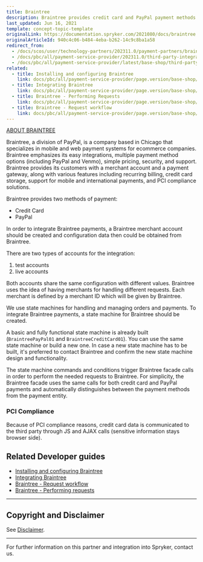 ```yaml
---
title: Braintree
description: Braintree provides credit card and PayPal payment methods for Spryker Commerce OS.
last_updated: Jun 16, 2021
template: concept-topic-template
originalLink: https://documentation.spryker.com/2021080/docs/braintree
originalArticleId: 940c4c06-b484-4eba-b262-14c9c8ba1a58
redirect_from:
  - /docs/scos/user/technology-partners/202311.0/payment-partners/braintree.html
  - /docs/pbc/all/payment-service-provider/202311.0/third-party-integrations/braintree/braintree.html
  - /docs/pbc/all/payment-service-provider/latest/base-shop/third-party-integrations/braintree/braintree.html
related:
  - title: Installing and configuring Braintree
    link: docs/pbc/all/payment-service-provider/page.version/base-shop/third-party-integrations/braintree/install-and-configure-braintree.html
  - title: Integrating Braintree
    link: docs/pbc/all/payment-service-provider/page.version/base-shop/third-party-integrations/braintree/integrate-braintree.html
  - title: Braintree - Performing Requests
    link: docs/pbc/all/payment-service-provider/page.version/base-shop/third-party-integrations/braintree/braintree-performing-requests.html
  - title: Braintree - Request workflow
    link: docs/pbc/all/payment-service-provider/page.version/base-shop/third-party-integrations/braintree/braintree-request-workflow.html
---
```


[ABOUT BRAINTREE](https://www.braintreepayments.com/)

Braintree, a division of PayPal, is a company based in Chicago that specializes in mobile and web payment systems for ecommerce companies. Braintree emphasizes its easy integrations, multiple payment method options (including PayPal and Venmo), simple pricing, security, and support. Braintree provides its customers with a merchant account and a payment gateway, along with various features including recurring billing, credit card storage, support for mobile and international payments, and PCI compliance solutions.

Braintree provides two methods of payment:

- Credit Card
- PayPal

In order to integrate Braintree payments, a Braintree merchant account should be created and configuration data then could be obtained from Braintree.

There are two types of accounts for the integration:

1. test accounts
2. live accounts

Both accounts share the same configuration with different values. Braintree uses the idea of having merchants for handling different requests. Each merchant is defined by a merchant ID which will be given by Braintree.

We use state machines for handling and managing orders and payments. To integrate Braintree payments, a state machine for Braintree should be created.

A basic and fully functional state machine is already built (`BraintreePayPal01` and `BraintreeCreditCard01`). You can use the same state machine or build a new one. In case a new state machine has to be built, it's preferred to contact Braintree and confirm the new state machine design and functionality.

The state machine commands and conditions trigger Braintree facade calls in order to perform the needed requests to Braintree. For simplicity, the Braintree facade uses the same calls for both credit card and PayPal payments and automatically distinguishes between the payment methods from the payment entity.

### PCI Compliance

Because of PCI compliance reasons, credit card data is communicated to the third party through JS and AJAX calls (sensitive information stays browser side).

## Related Developer guides

- [Installing and configuring Braintree](/docs/pbc/all/payment-service-provider/{{page.version}}/base-shop/third-party-integrations/braintree/install-and-configure-braintree.html)
- [Integrating Braintree](/docs/pbc/all/payment-service-provider/{{page.version}}/base-shop/third-party-integrations/braintree/integrate-braintree.html)
- [Braintree - Request workflow](/docs/pbc/all/payment-service-provider/{{page.version}}/base-shop/third-party-integrations/braintree/braintree-request-workflow.html)
- [Braintree - Performing requests](/docs/pbc/all/payment-service-provider/{{page.version}}/base-shop/third-party-integrations/braintree/braintree-performing-requests.html)


---

## Copyright and Disclaimer

See [Disclaimer](https://github.com/spryker/spryker-documentation).

---
For further information on this partner and integration into Spryker,  contact us.

<div class="hubspot-form js-hubspot-form" data-portal-id="2770802" data-form-id="163e11fb-e833-4638-86ae-a2ca4b929a41" id="hubspot-1"></div>
